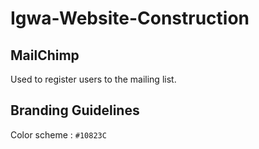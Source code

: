 # Igwa-Website-Construction


## MailChimp 

Used to register users to the mailing list.

## Branding Guidelines
 Color scheme : `#10823C `


